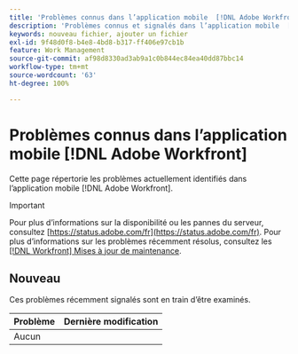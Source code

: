 ```yaml
---
title: 'Problèmes connus dans l’application mobile  [!DNL Adobe Workfront] '
description: 'Problèmes connus et signalés dans l’application mobile  [!DNL Adobe Workfront] '
keywords: nouveau fichier, ajouter un fichier
exl-id: 9f48d0f8-b4e8-4bd8-b317-ff406e97cb1b
feature: Work Management
source-git-commit: af98d8330ad3ab9a1c0b844ec84ea40dd87bbc14
workflow-type: tm+mt
source-wordcount: '63'
ht-degree: 100%

---
```


# Problèmes connus dans l’application mobile [!DNL Adobe Workfront]

Cette page répertorie les problèmes actuellement identifiés dans l’application mobile [!DNL Adobe Workfront].

>[!IMPORTANT]
>
>Pour plus d’informations sur la disponibilité ou les pannes du serveur, consultez [https://status.adobe.com/fr](https://status.adobe.com/fr). Pour plus d’informations sur les problèmes récemment résolus, consultez les [[!DNL Workfront] Mises à jour de maintenance](../maintenance/current-updates.md).

<!--**There are currently no known issues for [!DNL Workfront Mobile]**-->

## Nouveau

Ces problèmes récemment signalés sont en train d’être examinés.

| **Problème** | **Dernière modification** |
| -----------------------------------------------------------------| ----------------- |
| Aucun |  |

<!--
## Current Issues

|Issue  |Last Modified   | 
|---|---|
|Issue text  | YYYY/MM/DD  | 
-->